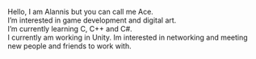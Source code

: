 Hello, I am Alannis but you can call me Ace.  
I’m interested in game development and digital art.  
I’m currently learning C, C++ and C#.  
I currently am working in Unity. 
Im interested in networking and meeting new people and friends to work with.   

<!---
AceSavaid/AceSavaid is a ✨ special ✨ repository because its `README.md` (this file) appears on your GitHub profile.
You can click the Preview link to take a look at your changes.
--->

